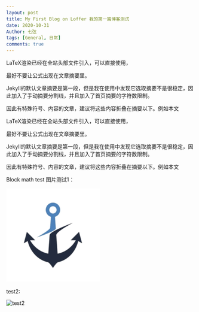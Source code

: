```yaml
---
layout: post
title: My First Blog on Loffer 我的第一篇博客测试
date: 2020-10-31
Author: 七弦
tags: [General, 日常]
comments: true
---
```

LaTeX渲染已经在全站头部文件引入，可以直接使用，

最好不要让公式出现在文章摘要里。

Jekyll的默认文章摘要是第一段，但是我在使用中发现它选取摘要不是很稳定，<!-- more -->因此加入了手动摘要分割线，并且加入了首页摘要的字符数限制。



因此有特殊符号、内容的文章，建议将这些内容折叠在摘要以下。例如本文

LaTeX渲染已经在全站头部文件引入，可以直接使用，

最好不要让公式出现在文章摘要里。

Jekyll的默认文章摘要是第一段，但是我在使用中发现它选取摘要不是很稳定，因此加入了手动摘要分割线，并且加入了首页摘要的字符数限制。

因此有特殊符号、内容的文章，建议将这些内容折叠在摘要以下。例如本文

Block math test
图片测试1：

![test1](https://raw.githubusercontent.com/spaceroam/LOFFER/master/images/AnchorLogo.png)

test2:

![test2]({{site.baseurl}}/images/AnchorLogo.png "logotest")


